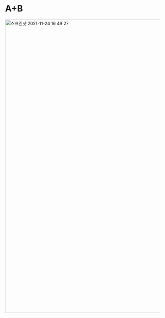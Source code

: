 # A+B


<img width="955" alt="스크린샷 2021-11-24 16 49 27" src="https://user-images.githubusercontent.com/80348069/143270979-d9b219a2-4a85-485d-bb21-2e582d49975c.png">
